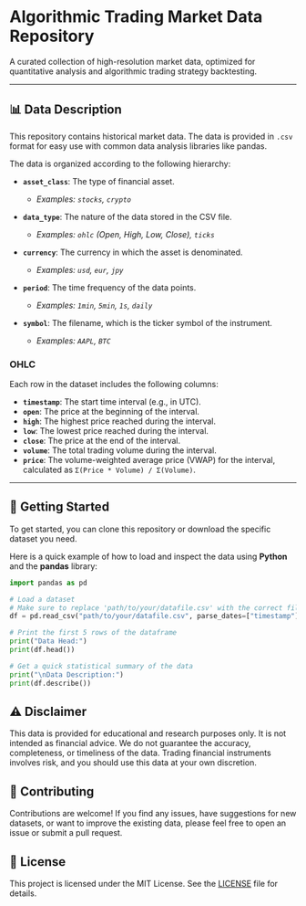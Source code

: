 # Algorithmic Trading Market Data Repository

A curated collection of high-resolution market data, optimized for quantitative analysis and algorithmic trading strategy backtesting.

***

## 📊 Data Description

This repository contains historical market data. The data is provided in `.csv` format for easy use with common data analysis libraries like pandas.

The data is organized according to the following hierarchy:

* **`asset_class`**: The type of financial asset.
    * *Examples: `stocks`, `crypto`*

* **`data_type`**: The nature of the data stored in the CSV file.
    * *Examples: `ohlc` (Open, High, Low, Close), `ticks`*

* **`currency`**: The currency in which the asset is denominated.
    * *Examples: `usd`, `eur`, `jpy`*

* **`period`**: The time frequency of the data points.
    * *Examples: `1min`, `5min`, `1s`, `daily`*

* **`symbol`**: The filename, which is the ticker symbol of the instrument.
    * *Examples: `AAPL`, `BTC`*

### OHLC

Each row in the dataset includes the following columns:

* **`timestamp`**: The start time interval (e.g., in UTC).
* **`open`**: The price at the beginning of the interval.
* **`high`**: The highest price reached during the interval.
* **`low`**: The lowest price reached during the interval.
* **`close`**: The price at the end of the interval.
* **`volume`**: The total trading volume during the interval.
* **`price`**: The volume-weighted average price (VWAP) for the interval, calculated as `Σ(Price * Volume) / Σ(Volume)`.

***

## 🚀 Getting Started

To get started, you can clone this repository or download the specific dataset you need.

Here is a quick example of how to load and inspect the data using **Python** and the **pandas** library:

```python
import pandas as pd

# Load a dataset
# Make sure to replace 'path/to/your/datafile.csv' with the correct file path
df = pd.read_csv("path/to/your/datafile.csv", parse_dates=["timestamp"], index_col="timestamp", sep=";")

# Print the first 5 rows of the dataframe
print("Data Head:")
print(df.head())

# Get a quick statistical summary of the data
print("\nData Description:")
print(df.describe())
```

## ⚠️ Disclaimer

This data is provided for educational and research purposes only. It is not intended as financial advice. We do not guarantee the accuracy, completeness, or timeliness of the data. Trading financial instruments involves risk, and you should use this data at your own discretion.

## 🤝 Contributing

Contributions are welcome! If you find any issues, have suggestions for new datasets, or want to improve the existing data, please feel free to open an issue or submit a pull request.

## 📜 License

This project is licensed under the MIT License. See the [LICENSE](LICENSE) file for details.
